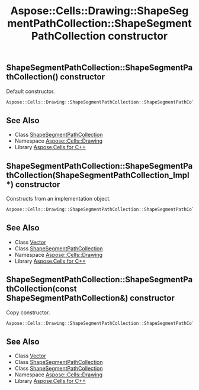 ﻿---
title: Aspose::Cells::Drawing::ShapeSegmentPathCollection::ShapeSegmentPathCollection constructor
linktitle: ShapeSegmentPathCollection
second_title: Aspose.Cells for C++ API Reference
description: 'Aspose::Cells::Drawing::ShapeSegmentPathCollection::ShapeSegmentPathCollection constructor. Default constructor in C++.'
type: docs
weight: 100
url: /cpp/aspose.cells.drawing/shapesegmentpathcollection/shapesegmentpathcollection/
---
## ShapeSegmentPathCollection::ShapeSegmentPathCollection() constructor


Default constructor.

```cpp
Aspose::Cells::Drawing::ShapeSegmentPathCollection::ShapeSegmentPathCollection()
```

## See Also

* Class [ShapeSegmentPathCollection](../)
* Namespace [Aspose::Cells::Drawing](../../)
* Library [Aspose.Cells for C++](../../../)
## ShapeSegmentPathCollection::ShapeSegmentPathCollection(ShapeSegmentPathCollection_Impl*) constructor


Constructs from an implementation object.

```cpp
Aspose::Cells::Drawing::ShapeSegmentPathCollection::ShapeSegmentPathCollection(ShapeSegmentPathCollection_Impl *impl)
```

## See Also

* Class [Vector](../../../aspose.cells/vector/)
* Class [ShapeSegmentPathCollection](../)
* Namespace [Aspose::Cells::Drawing](../../)
* Library [Aspose.Cells for C++](../../../)
## ShapeSegmentPathCollection::ShapeSegmentPathCollection(const ShapeSegmentPathCollection\&) constructor


Copy constructor.

```cpp
Aspose::Cells::Drawing::ShapeSegmentPathCollection::ShapeSegmentPathCollection(const ShapeSegmentPathCollection &src)
```

## See Also

* Class [Vector](../../../aspose.cells/vector/)
* Class [ShapeSegmentPathCollection](../)
* Class [ShapeSegmentPathCollection](../)
* Namespace [Aspose::Cells::Drawing](../../)
* Library [Aspose.Cells for C++](../../../)
